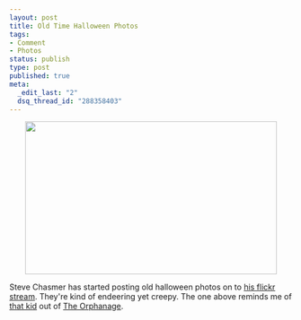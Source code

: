 ```yaml
--- 
layout: post
title: Old Time Halloween Photos
tags: 
- Comment
- Photos
status: publish
type: post
published: true
meta: 
  _edit_last: "2"
  dsq_thread_id: "288358403"
---
```

<p style="text-align: center;"><a href="http://www.flickr.com/photos/opiummuseum/2914596584/in/photostream/"><img class="aligncenter" title="Old Halloween Photo" src="http://farm4.static.flickr.com/3276/2914596584_d98967900a.jpg" alt="" width="448" height="273" /></a></p>

Steve Chasmer has started posting old halloween photos on to <a href="http://www.flickr.com/photos/opiummuseum/2914596584/in/photostream/">his flickr stream</a>. They're kind of endeering yet creepy. The one above reminds me of <a href="http://www.popculturebuzz.com/wp-content/uploads/2008/05/the_orphanage_still03.jpg">that kid</a> out of <a href="http://www.theorphanagemovie.com/">The Orphanage</a>.

